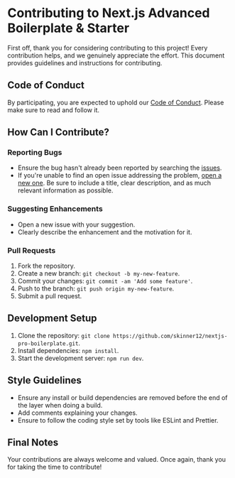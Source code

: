 # Contributing to Next.js Advanced Boilerplate & Starter

First off, thank you for considering contributing to this project! Every contribution helps, and we genuinely appreciate the effort. This document provides guidelines and instructions for contributing.

## Code of Conduct

By participating, you are expected to uphold our [Code of Conduct](CODE_OF_CONDUCT.md). Please make sure to read and follow it.

## How Can I Contribute?

### Reporting Bugs

- Ensure the bug hasn't already been reported by searching the [issues](https://github.com/skinner12/nextjs-pro-boilerplate/issues).
- If you're unable to find an open issue addressing the problem, [open a new one](https://github.com/skinner12/nextjs-pro-boilerplate/issues/new). Be sure to include a title, clear description, and as much relevant information as possible.

### Suggesting Enhancements

- Open a new issue with your suggestion.
- Clearly describe the enhancement and the motivation for it.

### Pull Requests

1. Fork the repository.
2. Create a new branch: `git checkout -b my-new-feature`.
3. Commit your changes: `git commit -am 'Add some feature'`.
4. Push to the branch: `git push origin my-new-feature`.
5. Submit a pull request.

## Development Setup

1. Clone the repository: `git clone https://github.com/skinner12/nextjs-pro-boilerplate.git`.
2. Install dependencies: `npm install`.
3. Start the development server: `npm run dev`.

## Style Guidelines

- Ensure any install or build dependencies are removed before the end of the layer when doing a build.
- Add comments explaining your changes.
- Ensure to follow the coding style set by tools like ESLint and Prettier.

## Final Notes

Your contributions are always welcome and valued. Once again, thank you for taking the time to contribute!
